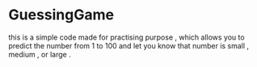 # GuessingGame
this is a simple code made for practising purpose , which allows you to predict the number from 1 to 100 and let you know that number is small , medium , or large .

